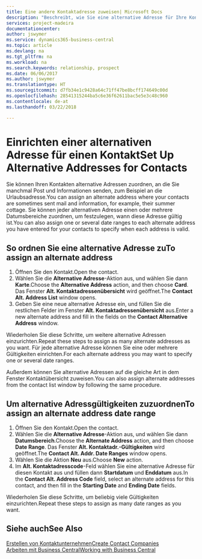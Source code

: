 ```yaml
---
title: Eine andere Kontaktadresse zuweisen| Microsoft Docs
description: "Beschreibt, wie Sie eine alternative Adresse für Ihre Kontakte zuweisen, an die Sie manchmal Informationen senden."
services: project-madeira
documentationcenter: 
author: jswymer
ms.service: dynamics365-business-central
ms.topic: article
ms.devlang: na
ms.tgt_pltfrm: na
ms.workload: na
ms.search.keywords: relationship, prospect
ms.date: 06/06/2017
ms.author: jswymer
ms.translationtype: HT
ms.sourcegitcommit: d7fb34e1c9428a64c71ff47be8bcff174649c00d
ms.openlocfilehash: 28541315244ba5c6e36f62611bac5e5e3c48c960
ms.contentlocale: de-at
ms.lasthandoff: 03/22/2018

---
```

# <a name="set-up-alternative-addresses-for-contacts"></a><span data-ttu-id="3ea92-103">Einrichten einer alternativen Adresse für einen Kontakt</span><span class="sxs-lookup"><span data-stu-id="3ea92-103">Set Up Alternative Addresses for Contacts</span></span>
<span data-ttu-id="3ea92-104">Sie können Ihren Kontakten alternative Adressen zuordnen, an die Sie manchmal Post und Informationen senden, zum Beispiel an die Urlaubsadresse.</span><span class="sxs-lookup"><span data-stu-id="3ea92-104">You can assign an alternate address where your contacts are sometimes sent mail and information, for example, their summer cottage.</span></span> <span data-ttu-id="3ea92-105">Sie können jeder alternativen Adresse einen oder mehrere Datumsbereiche zuordnen, um festzulegen, wann diese Adresse gültig ist.</span><span class="sxs-lookup"><span data-stu-id="3ea92-105">You can also assign one or several date ranges to each alternate address you have entered for your contacts to specify when each address is valid.</span></span>

## <a name="to-assign-an-alternate-address"></a><span data-ttu-id="3ea92-106">So ordnen Sie eine alternative Adresse zu</span><span class="sxs-lookup"><span data-stu-id="3ea92-106">To assign an alternate address</span></span>
1. <span data-ttu-id="3ea92-107">Öffnen Sie den Kontakt.</span><span class="sxs-lookup"><span data-stu-id="3ea92-107">Open the contact.</span></span>
2. <span data-ttu-id="3ea92-108">Wählen Sie die **Alternative Adresse**-Aktion aus, und wählen Sie dann **Karte**.</span><span class="sxs-lookup"><span data-stu-id="3ea92-108">Choose the **Alternative Address** action, and then choose **Card**.</span></span> <span data-ttu-id="3ea92-109">Das Fenster **Alt. Kontaktadressenübersicht** wird geöffnet.</span><span class="sxs-lookup"><span data-stu-id="3ea92-109">The **Contact Alt. Address List** window opens.</span></span>
3. <span data-ttu-id="3ea92-110">Geben Sie eine neue alternative Adresse ein, und füllen Sie die restlichen Felder im Fenster **Alt. Kontaktadressenübersicht** aus.</span><span class="sxs-lookup"><span data-stu-id="3ea92-110">Enter a new alternate address and fill in the fields on the **Contact Alternative Address** window.</span></span>

<span data-ttu-id="3ea92-111">Wiederholen Sie diese Schritte, um weitere alternative Adressen einzurichten.</span><span class="sxs-lookup"><span data-stu-id="3ea92-111">Repeat these steps to assign as many alternate addresses as you want.</span></span> <span data-ttu-id="3ea92-112">Für jede alternative Adresse können Sie eine oder mehrere Gültigkeiten einrichten.</span><span class="sxs-lookup"><span data-stu-id="3ea92-112">For each alternate address you may want to specify one or several date ranges.</span></span>

<span data-ttu-id="3ea92-113">Außerdem können Sie alternative Adressen auf die gleiche Art in dem Fenster Kontaktübersicht zuweisen.</span><span class="sxs-lookup"><span data-stu-id="3ea92-113">You can also assign alternate addresses from the contact list window by following the same procedure.</span></span>

## <a name="to-assign-an-alternate-address-date-range"></a><span data-ttu-id="3ea92-114">Um alternative Adressgültigkeiten zuzuordnen</span><span class="sxs-lookup"><span data-stu-id="3ea92-114">To assign an alternate address date range</span></span>
1. <span data-ttu-id="3ea92-115">Öffnen Sie den Kontakt.</span><span class="sxs-lookup"><span data-stu-id="3ea92-115">Open the contact.</span></span>
2. <span data-ttu-id="3ea92-116">Wählen Sie die **Alternative Adresse**-Aktion aus, und wählen Sie dann **Datumsbereich**.</span><span class="sxs-lookup"><span data-stu-id="3ea92-116">Choose the **Alternate Address** action, and then choose **Date Range**.</span></span> <span data-ttu-id="3ea92-117">Das Fenster **Alt. Kontaktadr.-Gültigkeiten** wird geöffnet.</span><span class="sxs-lookup"><span data-stu-id="3ea92-117">The **Contact Alt. Addr. Date Ranges** window opens.</span></span>
3. <span data-ttu-id="3ea92-118">Wählen Sie die Aktion **Neu** aus.</span><span class="sxs-lookup"><span data-stu-id="3ea92-118">Choose **New** action.</span></span>
4. <span data-ttu-id="3ea92-119">Im **Alt. Kontaktadresscode**-Feld wählen Sie eine alternative Adresse für diesen Kontakt aus und füllen dann **Startdatum** und **Enddatum** aus.</span><span class="sxs-lookup"><span data-stu-id="3ea92-119">In the **Contact Alt. Address Code** field, select an alternate address for this contact, and then fill in the **Starting Date** and **Ending Date** fields.</span></span>

<span data-ttu-id="3ea92-120">Wiederholen Sie diese Schritte, um beliebig viele Gültigkeiten einzurichten.</span><span class="sxs-lookup"><span data-stu-id="3ea92-120">Repeat these steps to assign as many date ranges as you want.</span></span>

## <a name="see-also"></a><span data-ttu-id="3ea92-121">Siehe auch</span><span class="sxs-lookup"><span data-stu-id="3ea92-121">See Also</span></span>
[<span data-ttu-id="3ea92-122">Erstellen von Kontaktunternehmen</span><span class="sxs-lookup"><span data-stu-id="3ea92-122">Create Contact Companies</span></span>](marketing-create-contact-companies.md)  
[<span data-ttu-id="3ea92-123">Arbeiten mit  Business Central</span><span class="sxs-lookup"><span data-stu-id="3ea92-123">Working with Business Central</span></span>](ui-work-product.md)

